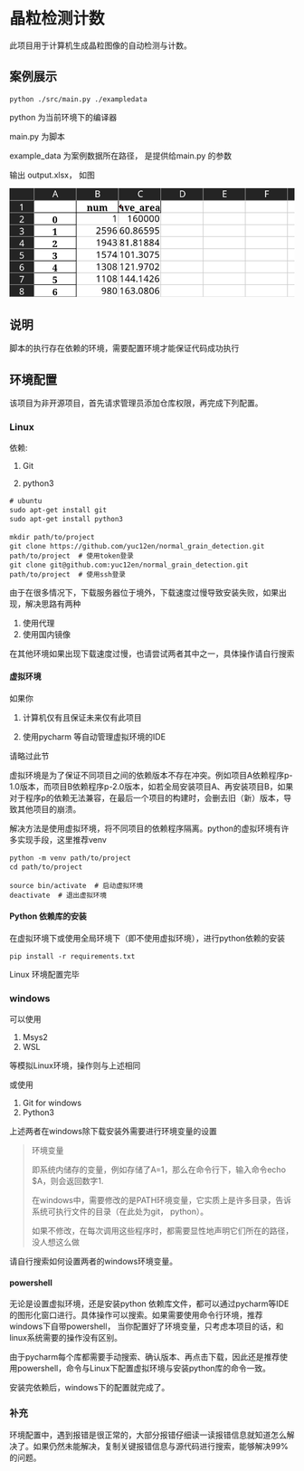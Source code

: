 # 晶粒检测计数

此项目用于计算机生成晶粒图像的自动检测与计数。

## 案例展示

```shell
python ./src/main.py ./exampledata
```

python 为当前环境下的编译器

main.py 为脚本

example_data 为案例数据所在路径， 是提供给main.py 的参数

输出 output.xlsx， 如图

![image-20231016231951652](./show_xlsx.png)

## 说明

脚本的执行存在依赖的环境，需要配置环境才能保证代码成功执行

## 环境配置

该项目为非开源项目，首先请求管理员添加仓库权限，再完成下列配置。

### Linux

依赖:

1. Git

2. python3

```shell
# ubuntu
sudo apt-get install git
sudo apt-get install python3 

mkdir path/to/project
git clone https://github.com/yuc12en/normal_grain_detection.git  path/to/project  # 使用token登录
git clone git@github.com:yuc12en/normal_grain_detection.git path/to/project  # 使用ssh登录
```


由于在很多情况下，下载服务器位于境外，下载速度过慢导致安装失败，如果出现，解决思路有两种

1. 使用代理
2. 使用国内镜像

在其他环境如果出现下载速度过慢，也请尝试两者其中之一，具体操作请自行搜索

#### 虚拟环境

如果你

1. 计算机仅有且保证未来仅有此项目

2. 使用pycharm 等自动管理虚拟环境的IDE

请略过此节

虚拟环境是为了保证不同项目之间的依赖版本不存在冲突。例如项目A依赖程序p-1.0版本，而项目B依赖程序p-2.0版本，如若全局安装项目A、再安装项目B，如果对于程序p的依赖无法兼容，在最后一个项目的构建时，会删去旧（新）版本，导致其他项目的崩溃。

解决方法是使用虚拟环境，将不同项目的依赖程序隔离。python的虚拟环境有许多实现手段，这里推荐venv

```shell
python -m venv path/to/project
cd path/to/project

source bin/activate  # 启动虚拟环境
deactivate  # 退出虚拟环境
```

#### Python 依赖库的安装

在虚拟环境下或使用全局环境下（即不使用虚拟环境），进行python依赖的安装

```shell
pip install -r requirements.txt
```

Linux 环境配置完毕



### windows

可以使用

1. Msys2
2. WSL

等模拟Linux环境，操作则与上述相同

或使用

1. Git for windows
2. Python3

上述两者在windows除下载安装外需要进行环境变量的设置

> 环境变量
>
> 即系统内储存的变量，例如存储了A=1，那么在命令行下，输入命令echo $A，则会返回数字1.
>
> 在windows中，需要修改的是PATH环境变量，它实质上是许多目录，告诉系统可执行文件的目录（在此处为git， python）。
>
> 如果不修改，在每次调用这些程序时，都需要显性地声明它们所在的路径，没人想这么做

请自行搜索如何设置两者的windows环境变量。

#### powershell

无论是设置虚拟环境，还是安装python 依赖库文件，都可以通过pycharm等IDE的图形化窗口进行。具体操作可以搜索。如果需要使用命令行环境，推荐windows下自带powershell， 当你配置好了环境变量，只考虑本项目的话，和linux系统需要的操作没有区别。

由于pycharm每个库都需要手动搜索、确认版本、再点击下载，因此还是推荐使用powershell，命令与Linux下配置虚拟环境与安装python库的命令一致。

安装完依赖后，windows下的配置就完成了。

### 补充

环境配置中，遇到报错是很正常的，大部分报错仔细读一读报错信息就知道怎么解决了。如果仍然未能解决，复制关键报错信息与源代码进行搜索，能够解决99%的问题。
